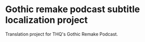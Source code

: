 # Gothic remake podcast subtitle localization project
Translation project for THQ's Gothic Remake Podcast.


